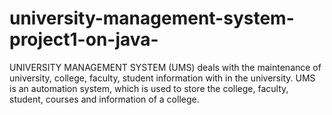 # university-management-system-project1-on-java-
UNIVERSITY MANAGEMENT SYSTEM (UMS) deals with the maintenance of  university, college, faculty, student information with in the university. UMS is an  automation system, which is used to store the college, faculty, student, courses and  information of a college.
